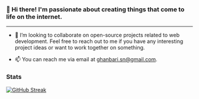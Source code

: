 ### 👋 Hi there! I'm passionate about creating things that come to life on the internet.
---

- 👯 I’m looking to collaborate on open-source projects related to web development. Feel free to reach out to me if you have any interesting project ideas or want to work together on something.

- 📫 You can reach me via email at ghanbari.sn@gmail.com.

### Stats

[![GitHub Streak](https://streak-stats.demolab.com/?user=artsyl3)](https://git.io/streak-stats)


<!--
**artsyl3/artsyl3** is a ✨ _special_ ✨ repository because its `README.md` (this file) appears on your GitHub profile.

Here are some ideas to get you started:

- 🔎 Learning Typescript and intermediate React with Frontend Masters

- 🔭 I’m currently working on several React projects, including a movie search app and a weather app. I'm excited to continue honing my skills and exploring new      technologies in the future.

- 🌱 I'm currently learning new technologies and improving my skills in web development, specifically focusing on React.js and Node.js. I am also interested in exploring more about UI/UX design and data science.

- 👯 I’m looking to collaborate on open-source projects related to web development or data science. Feel free to reach out to me if you have any interesting project ideas or want to work together on something.

- 💬 Ask me about anything related to programming, web development, and data science. I am always happy to share my knowledge and help others in their learning journey.

- 📫 You can reach me via email at ghanbari.sn@gmail.com.

- 😄 My Pronouns are he/him. 

- ⚡ I have traveled to over 10 countries and hope to visit many more in the future!
---

### Skills

HTML
CSS
JavaScript
React
Redux
Node.js
AWS
---
###Stats

[![GitHub Streak](https://streak-stats.demolab.com/?artsyl3)](https://git.io/streak-stats)




-->


